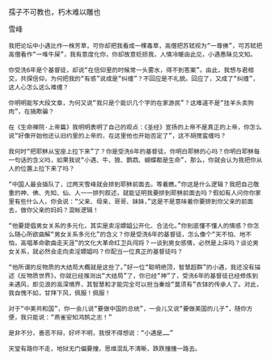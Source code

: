 孺子不可教也，朽木难以雕也

雪峰


    我把论坛中小遇比作一株芳草，可你却把我看成一棵毒草，高僧把苏轼视为“一尊佛”，可苏轼把高僧看作“一堆牛屎”，我有意度化你，你却故意贬损我，人情冷暖由此见，小遇愚昧见文知。

    你受洗6年是个基督徒，却说“在信仰里的时候常一头雾水，得不到答案”。由此，我想与君相交，共探信仰，为何把我的“有感”说成是“纠缠”？不回应是不礼貌。回应了，又成了“纠缠”，这人心怎么这么难缠？

    你明明能写大段文章，为何又说“我只是个能识几个字的在家游民”？这难道不是“挂羊头卖狗肉”，在搞欺骗？

    在《生命禅院·上帝篇》我明明表明了自己的观点：《圣经》宣扬的上帝不是真正的上帝，你怎么说“好像开始他还认旧约里的上帝的，在这里他也开始否定了”，这不胡搅蛮缠吗？

    我何时“把耶稣从宝座上拉下来”了？你是受洗6年的基督徒，你明白耶稣的心吗？你明白耶稣每一句话的含义吗，如果我说“小遇、牛、狼、鹦鹉、蝴蝶都是生命”，那么，你就会认为我把你从人的位置上拉下来了吗？

    “中国人最会插队了，过两天雪峰就会排到耶稣前面去。等着瞧。”你这是什么逻辑？我把自己敬重的神、佛、先知、仙、人一一排列叙述，就能证明我要排到耶稣前面去吗？假如有人问你你家里有些什么人，你会说：“父亲、母亲、哥哥、妹妹，”这是不是意味着你要排到你父亲的前面去，做你父亲的妈妈？混帐逻辑！

    “他要提倡男女关系的多元化，其实是卖淫嫖娼公开化、合法化。”你到底懂不懂人的情感？你怎么随心所欲曲解“男女关系多元化”的含义？你是受洗6年的基督徒，怎么像个“天不怕、地不怕，高唱革命歌曲走天涯”的文化大革命红卫兵闯将？一谈到男女感情，必然是上床吗？谈论男女关系，就必然会走向卖淫嫖娼吗？你配当一位真正的基督徒吗？

    “他所谓的反物质的大结局大概就是这些了。”好一位“聪明绝顶，智慧超群”的小遇，我还没有描述《反物质世界》，你就已经推测出“大结局”了，你已经“神”了，受洗6年的基督徒已经修炼到未遇风，即见浪的高深境界，其智慧和才能完全可以担当秦烩“莫须有”衣钵的传承人了。对此，我自愧不如，甘拜下风，佩服！佩服！

    对于“中美共和国”，你一会儿说“要做中国的总统”，一会儿又说“要做美国的儿子”，随你方便，我只能说：“燕雀安知鸿鹄之志！”

    是非不分，善恶不辩，好坏不明，我恨不得想说：“小遇是……”

    天堂有路你不走，地狱无门偏要撞，思维混乱不清晰，跌跌撞撞一路去。



